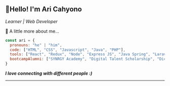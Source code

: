 <h2>👋Hello! I'm Ari Cahyono</h2>
<p><em>Learner | Web Developer</em></p>


📝 A little more about me...  

```javascript
const ari = {
  pronouns: "he" | "him",
  code: ["HTML", "CSS", "Javascript", "Java", "PHP"],
  tools: ["React", "Redux", "Node", "Express JS", "Java Spring", "Laravel"],
  bootcampAlumni: ["SYNRGY Academy", "Digital Talent Scholarship", "Dicoding Academy"],
}
```

 <em><b>I love connecting with different people :)</b>

---
